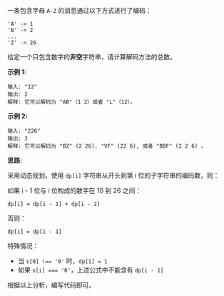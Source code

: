 一条包含字母 `A-Z` 的消息通过以下方式进行了编码：

```
'A' -> 1
'B' -> 2
...
'Z' -> 26
```

给定一个只包含数字的**非空**字符串，请计算解码方法的总数。

**示例 1:**

```
输入: "12"
输出: 2
解释: 它可以解码为 "AB"（1 2）或者 "L"（12）。
```

**示例 2:**

```
输入: "226"
输出: 3
解释: 它可以解码为 "BZ" (2 26), "VF" (22 6), 或者 "BBF" (2 2 6) 。
```

**思路:**

采用动态规划，使用 `dp[i]` 字符串从开头到第 i 位的子字符串的编码数，则：

如果 i - 1 位与 i 位构成的数字在 10 到 26 之间：

`dp[i] = dp[i - 1] + dp[i - 2]`

否则：

`dp[i] = dp[i - 1]`

特殊情况：

- 当 `s[0] !== '0'` 时，`dp[1] = 1`
- 如果 `s[i] === '0'`，上述公式中不能含有 `dp[i - 1]`

根据以上分析，编写代码即可。
